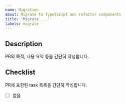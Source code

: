 ```yaml
---
name: Migration
about: Migrate to TypeScript and refactor components
title: 'Migrate ...'
labels: migrate
---
```


## Description

PR의 목적, 내용 요약 등을 간단히 작성합니다.

## Checklist

PR에 포함된 task 목록을 간단히 작성합니다.

- [ ] 없음
